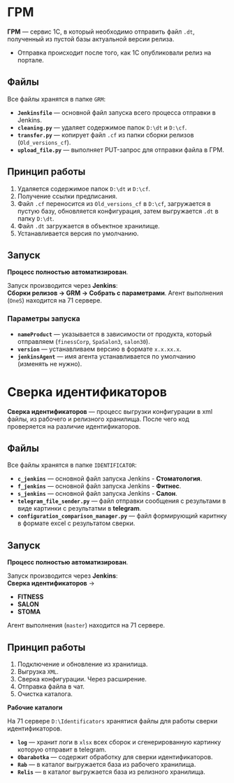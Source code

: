 # ГРМ

**ГРМ** — сервис 1С, в который необходимо отправить файл `.dt`, полученный из пустой базы актуальной версии релиза.

- Отправка происходит после того, как 1С опубликовали релиз на портале.

## Файлы

Все файлы хранятся в папке `GRM`:

- **`Jenkinsfile`** — основной файл запуска всего процесса отправки в Jenkins.
- **`cleaning.py`** — удаляет содержимое папок `D:\dt` и `D:\cf`.
- **`transfer.py`** — копирует файл `.cf` из папки сборки релизов (`Old_versions_cf`).
- **`upload_file.py`** — выполняет PUT-запрос для отправки файла в ГРМ.

## Принцип работы

1. Удаляется содержимое папок `D:\dt` и `D:\cf`.
2. Получение ссылки предписания.
3. Файл `.cf` переносится из `Old_versions_cf` в `D:\cf`, загружается в пустую базу, обновляется конфигурация, затем выгружается `.dt` в папку `D:\dt`.
4. Файл `.dt` загружается в объектное хранилище.
5. Устанавливается версия по умолчанию.

## Запуск

**Процесс полностью автоматизирован**.

Запуск производится через **Jenkins**:  
**Сборки релизов → GRM → Собрать с параметрами**.
Агент выполнения (`OneS`) находится на 71 сервере.  

### Параметры запуска

- **`nameProduct`** — указывается в зависимости от продукта, который отправляем (`finessCorp`, `SpaSalon3`, `salon30`).
- **`version`** — устанавливаем версию в формате `x.x.xx.x`.
- **`jenkinsAgent`** — имя агента устанавливается по умолчанию (изменять не нужно).

# Сверка идентификаторов

**Сверка идентификаторов** — процесс выгрузки конфигурации в xml файлы, из рабочего и релизного хранилища.
После чего код проверяется на различие идентификаторов.

## Файлы

Все файлы хранятся в папке `IDENTIFICATOR`:

- **`c_jenkins`** — основной файл запуска Jenkins - **Стоматология**.
- **`f_jenkins`** — основной файл запуска Jenkins - **Фитнес**.
- **`s_jenkins`** — основной файл запуска Jenkins - **Салон**.
- **`telegram_file_sender.py`** — файл отправки сообщения с результами в виде картинки с результатми в **telegram**.
- **`configuration_comparison_manager.py`** — файл формирующий каритнку в формате excel с результатом сверки.

## Запуск

**Процесс полностью автоматизирован**.

Запуск производится через **Jenkins**:  
**Сверка идентификаторов** →

- **FITNESS**
- **SALON**
- **STOMA**

Агент выполнения (`master`) находится на 71 сервере.  

## Принцип работы

1. Подключение и обновление из хранилища.
2. Выгрузка `XML`.
3. Сверка конфигурации. Через расширение.
4. Отправка файла в чат.
5. Очистка каталога.

**Рабочие каталоги**

На 71 сервере `D:\Identificators` хранятися файлы для работы сверки идентификаторов.

- **`log`** — хранит логи в `xlsx` всех сборок и сгенерированную картинку которую отправит в telegram.
- **`Obarabotka`** — содержит обработку для сверки идентификаторов.
- **`Rab`** — в каталог выгружается база из рабочего хранилища.
- **`Relis`** — в каталог выгружается база из релизного хранилища.
